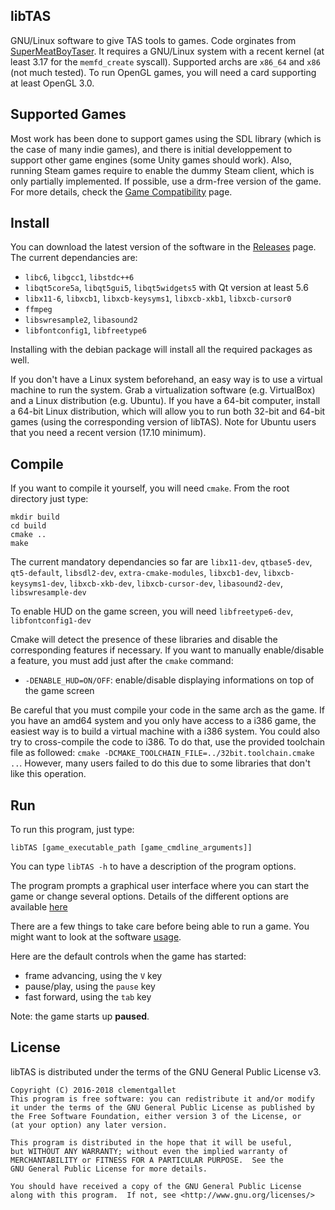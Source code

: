 ## libTAS

GNU/Linux software to give TAS tools to games. Code orginates from [SuperMeatBoyTaser](https://github.com/DeathlyDeep/SuperMeatBoyTaser). It requires a GNU/Linux system with a recent kernel (at least 3.17 for the `memfd_create` syscall). Supported archs are `x86_64` and `x86` (not much tested). To run OpenGL games, you will need a card supporting at least OpenGL 3.0.

## Supported Games

Most work has been done to support games using the SDL library (which is the case of many indie games), and there is initial developpement to support other game engines (some Unity games should work). Also, running Steam games require to enable the dummy Steam client, which is only partially implemented. If possible, use a drm-free version of the game. For more details, check the [Game Compatibility](http://tasvideos.org/EmulatorResources/libTAS/GameCompatibility.html) page.

## Install

You can download the latest version of the software in the [Releases](https://github.com/clementgallet/libTAS/releases) page. The current dependancies are:

* `libc6`, `libgcc1`, `libstdc++6`
* `libqt5core5a`, `libqt5gui5`, `libqt5widgets5` with Qt version at least 5.6
* `libx11-6`, `libxcb1`, `libxcb-keysyms1`, `libxcb-xkb1`, `libxcb-cursor0`
* `ffmpeg`
* `libswresample2`, `libasound2`
* `libfontconfig1`, `libfreetype6`

Installing with the debian package will install all the required packages as well.

If you don't have a Linux system beforehand, an easy way is to use a virtual machine to run the system. Grab a virtualization software (e.g. VirtualBox) and a Linux distribution (e.g. Ubuntu). If you have a 64-bit computer, install a 64-bit Linux distribution, which will allow you to run both 32-bit and 64-bit games (using the corresponding version of libTAS). Note for Ubuntu users that you need a recent version (17.10 minimum).

## Compile

If you want to compile it yourself, you will need `cmake`. From the root directory just type:

    mkdir build
    cd build
    cmake ..
    make

The current mandatory dependancies so far are `libx11-dev`, `qtbase5-dev`, `qt5-default`, `libsdl2-dev`, `extra-cmake-modules`, `libxcb1-dev`, `libxcb-keysyms1-dev`, `libxcb-xkb-dev`, `libxcb-cursor-dev`, `libasound2-dev`, `libswresample-dev`

To enable HUD on the game screen, you will need `libfreetype6-dev`, `libfontconfig1-dev`

Cmake will detect the presence of these libraries and disable the corresponding features if necessary.
If you want to manually enable/disable a feature, you must add just after the `cmake` command:

- `-DENABLE_HUD=ON/OFF`: enable/disable displaying informations on top of the game screen

Be careful that you must compile your code in the same arch as the game. If you have an amd64 system and you only have access to a i386 game, the easiest way is to build a virtual machine with a i386 system. You could also try to cross-compile the code to i386. To do that, use the provided toolchain file as followed: `cmake -DCMAKE_TOOLCHAIN_FILE=../32bit.toolchain.cmake ..`. However, many users failed to do this due to some libraries that don't like this operation.

## Run

To run this program, just type:

    libTAS [game_executable_path [game_cmdline_arguments]]

You can type `libTAS -h` to have a description of the program options.

The program prompts a graphical user interface where you can start the game or change several options. Details of the different options are available [here](http://tasvideos.org/EmulatorResources/libTAS/MenuOptions.html)

There are a few things to take care before being able to run a game. You might want to look at the software [usage](http://tasvideos.org/EmulatorResources/libTAS/Usage.html).

Here are the default controls when the game has started:

- frame advancing, using the `V` key
- pause/play, using the `pause` key
- fast forward, using the `tab` key

Note: the game starts up **paused**.

## License

libTAS is distributed under the terms of the GNU General Public License v3.

    Copyright (C) 2016-2018 clementgallet
    This program is free software: you can redistribute it and/or modify
    it under the terms of the GNU General Public License as published by
    the Free Software Foundation, either version 3 of the License, or
    (at your option) any later version.

    This program is distributed in the hope that it will be useful,
    but WITHOUT ANY WARRANTY; without even the implied warranty of
    MERCHANTABILITY or FITNESS FOR A PARTICULAR PURPOSE.  See the
    GNU General Public License for more details.

    You should have received a copy of the GNU General Public License
    along with this program.  If not, see <http://www.gnu.org/licenses/>
